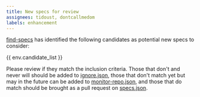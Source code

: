 ```yaml
---
title: New specs for review
assignees: tidoust, dontcallmedom
labels: enhancement
---
```

[find-specs](../blob/master/src/find-specs.js) has identified the following candidates as potential new specs to consider:

{{ env.candidate_list }}

Please review if they match the inclusion criteria. Those that don't and never will should be added to [ignore.json](../blob/master/src/data/ignore.json), those that don't match yet but may in the future can be added to [monitor-repo.json](../blob/master/src/data/monitor-repos.json), and those that do match should be brought as a pull request on [specs.json](../blob/master/specs.json).